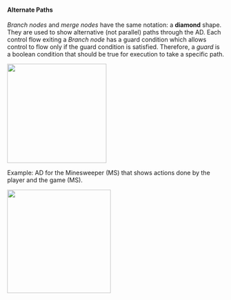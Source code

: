 <link rel="stylesheet" href="{{baseUrl}}/css/textbook.css">

<div class="website-content">

#### Alternate Paths

<div id="main">

_Branch nodes_ and _merge nodes_ have the same notation: a **diamond** shape. They are used to show alternative (not parallel) paths through the AD. Each control flow exiting a _Branch node_ has a guard condition which allows control to flow only if the guard condition is satisfied. Therefore, a _guard_ is a boolean condition that should be true for execution to take a specific path.

<img src="{{baseUrl}}/uml/activityDiagrams/basicNotations/alternatePaths/images/diagram.png" height="230" />
<p/>

<tip-box>

Example: AD for the Minesweeper (MS) that shows actions done by the player and the game (MS).

<img src="{{baseUrl}}/uml/activityDiagrams/basicNotations/alternatePaths/images/minesweeper.png" height="240" />
<p/>

</tip-box>

</div>
</div>
